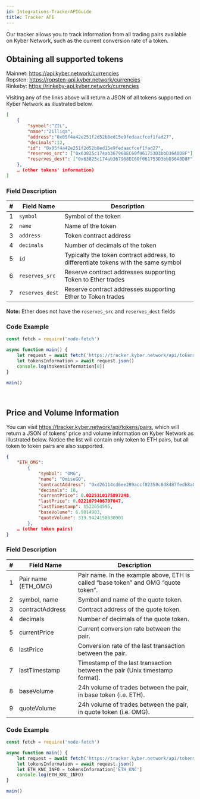 ```yaml
---
id: Integrations-TrackerAPIGuide
title: Tracker API
---
```


Our tracker allows you to track information from all trading pairs available on Kyber Network, such as the current conversion rate of a token.

## Obtaining all supported tokens
Mainnet: https://api.kyber.network/currencies<br>
Ropsten: https://ropsten-api.kyber.network/currencies<br>
Rinkeby: https://rinkeby-api.kyber.network/currencies

Visiting any of the links above will return a JSON of all tokens supported on Kyber Network as illustrated below.

```json
[
	{
		"symbol":"ZIL",
		"name":"Zilliqa",
		"address":"0x05f4a42e251f2d52b8ed15e9fedaacfcef1fad27",
		"decimals":12,
		"id": "0x05f4a42e251f2d52b8ed15e9fedaacfcef1fad27",
		"reserves_src": ["0x63825c174ab367968EC60f061753D3bbD36A0D8F"],
		"reserves_dest": ["0x63825c174ab367968EC60f061753D3bbD36A0D8F"]
	},
	… (other tokens' information)
]
```

### Field Description

| # | Field Name | Description |
| ---------- | ---------- | ---------- |
| 1 | `symbol` | Symbol of the token |
| 2 | `name` | Name of the token |
| 3 | `address` | Token contract address |
| 4 | `decimals` | 	Number of decimals of the token |
| 5 | `id` | Typically the token contract address, to differentiate tokens with the same symbol |
| 6 | `reserves_src` | Reserve contract addresses supporting Token to Ether trades |
| 7 | `reserves_dest` | Reserve contract addresses supporting Ether to Token trades |

**Note:** Ether does not have the `reserves_src` and `reserves_dest` fields

### Code Example
```js
const fetch = require('node-fetch')

async function main() {
	let request = await fetch('https://tracker.kyber.network/api/tokens/supported')
	let tokensInformation = await request.json()
	console.log(tokensInformation[0])
}

main()
```
</br>

## Price and Volume Information

You can visit https://tracker.kyber.network/api/tokens/pairs, which will return a JSON of tokens' price and volume information on Kyber Network as illustrated below. Notice the list will contain only token to ETH pairs, but all token to token pairs are also supported.

```json
{
	"ETH_OMG":
		{
			"symbol": "OMG",
			"name": "OmiseGO",
			"contractAddress": "0xd26114cd6ee289accf82350c8d8487fedb8a0c07",
			"decimals": 18,
			"currentPrice": 0.0225310175897248,
			"lastPrice": 0.0221079406797047,
			"lastTimestamp": 1522654595,
			"baseVolume": 6.9014983,
			"quoteVolume": 319.9424158830901
		},
	… (other token pairs)
}
```

### Field Description

| # | Field Name | Description |
| ---------- | ---------- | ---------- |
| 1 | Pair name (ETH_OMG) | Pair name. In the example above, ETH is called “base token” and OMG “quote token”. <br>
| 2 | symbol, name | Symbol and name of the quote token.  <br>
| 3 | contractAddress | Contract address of the quote token.  <br>
| 4 | decimals | 	Number of decimals of the quote token.  <br>
| 5 | currentPrice | Current conversion rate between the pair.  <br>
| 6 | lastPrice | Conversion rate of the last transaction between the pair.  <br>
| 7 | lastTimestamp | Timestamp of the last transaction between the pair (Unix timestamp format).  <br>
| 8 | baseVolume | 24h volume of trades between the pair, in base token (i.e. ETH).  <br>
| 9 | quoteVolume | 24h volume of trades between the pair, in quote token (i.e. OMG). <br>

### Code Example
```js
const fetch = require('node-fetch')

async function main() {
	let request = await fetch('https://tracker.kyber.network/api/tokens/pairs')
	let tokensInformation = await request.json()
	let ETH_KNC_INFO = tokensInformation['ETH_KNC']
	console.log(ETH_KNC_INFO)
}

main()
```
